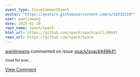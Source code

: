 ```yaml
---
event_type: IssueCommentEvent
avatar: "https://avatars.githubusercontent.com/u/32032219?"
user: wanlinwang
date: 2025-01-19
repo_name: spack/spack
html_url: https://github.com/spack/spack/pull/48641
repo_url: https://github.com/spack/spack
---
```


<a href='https://github.com/wanlinwang' target='_blank'>wanlinwang</a> commented on issue <a href='https://github.com/spack/spack/pull/48641' target='_blank'>spack/spack#48641</a>.

<small>close for now....</small>

<a href='https://github.com/spack/spack/pull/48641' target='_blank'>View Comment</a>